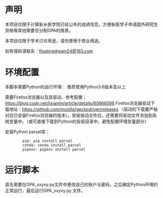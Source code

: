 # 声明
本项目仅限于计算新乡医学院已经公布的成绩信息，方便新医学子申请国外研究生资格等其他需要百分制GPA的情景。

本项目仅限于学术讨论用途，请勿使用于商业用途。

如有侵权请联系：floatingdream24@163.com

# 环境配置
本脚本需要Python的运行环境： 推荐使用Python3.6版本及以上


需要Firefox浏览器以及其驱动，参考配置：https://blog.csdn.net/lixianlin/article/details/80866598
Firefox浏览器驱动下载地址：https://github.com/mozilla/geckodriver/releases （驱动的下载要严格对应已安装Firefox浏览器的版本）。安装驱动文件后，还需要将驱动文件添加到系统变量中。（或可直接下载到Python的安装目录中，避免配置环境变量部分）

安装Python parsel库： 


            pip: pip install parsel
            conda: conda install parsel
            pipenv: pipenv install parsel 
# 运行脚本
首先需要在GPA_xxyxy.py文件中更改自己的账户与密码，之后确定Python环境的正常运行，最后运行GPA_xxyxy.py 文件。
